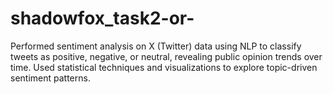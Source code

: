 # shadowfox_task2-or-
Performed sentiment analysis on X (Twitter) data using NLP to classify tweets as positive, negative, or neutral, revealing public opinion trends over time. Used statistical techniques and visualizations to explore topic-driven sentiment patterns.
